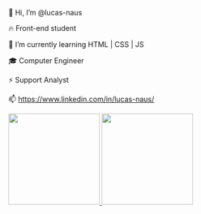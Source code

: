 👋 Hi, I’m @lucas-naus

🔥 Front-end student

🌱 I’m currently learning HTML | CSS | JS

🎓 Computer Engineer

⚡ Support Analyst

📫 https://www.linkedin.com/in/lucas-naus/





<div>
  <a href="https://github.com/lucas-naus">
  <img height="180em" src="https://github-readme-stats.vercel.app/api/top-langs/?username=lucas-naus&layout=compact&langs_count=7&theme=dracula"/>
  <img height="180em" src="https://github-readme-stats.vercel.app/api?username=lucas-naus&show_icons=true&theme=dracula&include_all_commits=true&count_private=true"/>
</div>
